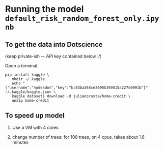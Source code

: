 # Running the model `default_risk_random_forest_only.ipynb`


## To get the data into Dotscience

(keep private-ish -- API key contained below :/)

Open a terminal.
```
pip install kaggle \
   mkdir ~/.kaggle
   echo "{"username":"hodesdon","key":"bc83ba268ce3695b369815a227d0991b"}" ~/.kaggle/kaggle.json \
   kaggle datasets download -d julianocosta/home-credit \
   unzip home-credit 

```
## To speed up model
1. Use a VM with 4 cores

2. change number of trees:
for 100 trees, on 4 cpus, takes about 1.6 minutes